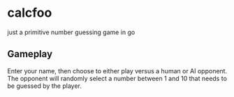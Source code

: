 calcfoo
=======

just a primitive number guessing game in go

## Gameplay

Enter your name, then choose to either play versus a human or AI opponent. The opponent will randomly select a number between 1 and 10 that needs to be guessed by the player. 
